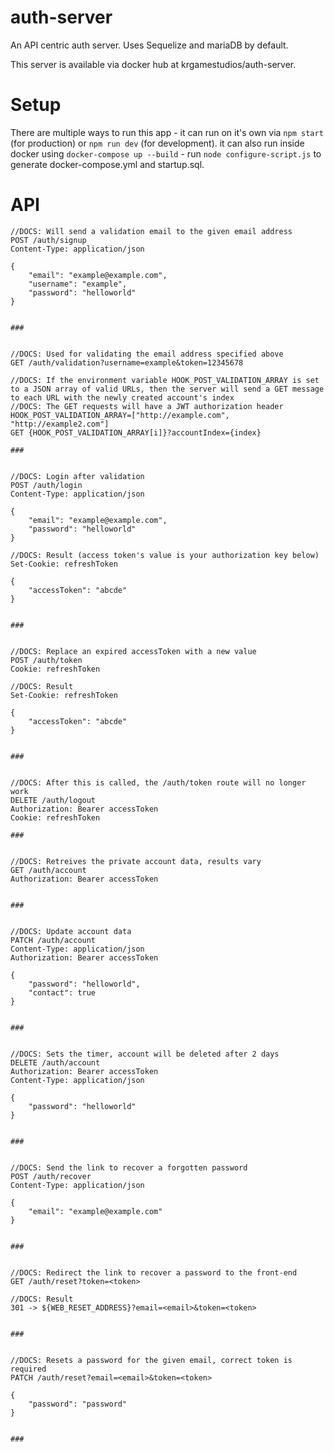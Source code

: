# auth-server

An API centric auth server. Uses Sequelize and mariaDB by default.

This server is available via docker hub at krgamestudios/auth-server.

# Setup

There are multiple ways to run this app - it can run on it's own via `npm start` (for production) or `npm run dev` (for development). it can also run inside docker using `docker-compose up --build` - run `node configure-script.js` to generate docker-compose.yml and startup.sql.

# API

```
//DOCS: Will send a validation email to the given email address
POST /auth/signup
Content-Type: application/json

{
	"email": "example@example.com",
	"username": "example",
	"password": "helloworld"
}


###


//DOCS: Used for validating the email address specified above
GET /auth/validation?username=example&token=12345678

//DOCS: If the environment variable HOOK_POST_VALIDATION_ARRAY is set to a JSON array of valid URLs, then the server will send a GET message to each URL with the newly created account's index
//DOCS: The GET requests will have a JWT authorization header
HOOK_POST_VALIDATION_ARRAY=["http://example.com", "http://example2.com"]
GET {HOOK_POST_VALIDATION_ARRAY[i]}?accountIndex={index}

###


//DOCS: Login after validation
POST /auth/login
Content-Type: application/json

{
	"email": "example@example.com",
	"password": "helloworld"
}

//DOCS: Result (access token's value is your authorization key below)
Set-Cookie: refreshToken

{
	"accessToken": "abcde"
}


###


//DOCS: Replace an expired accessToken with a new value
POST /auth/token
Cookie: refreshToken

//DOCS: Result
Set-Cookie: refreshToken

{
	"accessToken": "abcde"
}


###


//DOCS: After this is called, the /auth/token route will no longer work
DELETE /auth/logout
Authorization: Bearer accessToken
Cookie: refreshToken

###


//DOCS: Retreives the private account data, results vary
GET /auth/account
Authorization: Bearer accessToken


###


//DOCS: Update account data
PATCH /auth/account
Content-Type: application/json
Authorization: Bearer accessToken

{
	"password": "helloworld",
	"contact": true
}


###


//DOCS: Sets the timer, account will be deleted after 2 days
DELETE /auth/account
Authorization: Bearer accessToken
Content-Type: application/json

{
	"password": "helloworld"
}


###


//DOCS: Send the link to recover a forgotten password
POST /auth/recover
Content-Type: application/json

{
	"email": "example@example.com"
}


###


//DOCS: Redirect the link to recover a password to the front-end
GET /auth/reset?token=<token>

//DOCS: Result
301 -> ${WEB_RESET_ADDRESS}?email=<email>&token=<token>


###


//DOCS: Resets a password for the given email, correct token is required
PATCH /auth/reset?email=<email>&token=<token>

{
	"password": "password"
}


###
```
